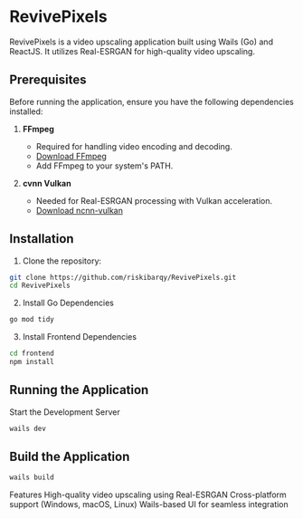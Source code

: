 # RevivePixels

RevivePixels is a video upscaling application built using Wails (Go) and ReactJS. It utilizes Real-ESRGAN for high-quality video upscaling.

## Prerequisites

Before running the application, ensure you have the following dependencies installed:

1. **FFmpeg**  
   - Required for handling video encoding and decoding.  
   - [Download FFmpeg](https://ffmpeg.org/download.html)  
   - Add FFmpeg to your system's PATH.

2. **cvnn Vulkan**  
   - Needed for Real-ESRGAN processing with Vulkan acceleration.  
   - [Download ncnn-vulkan](https://github.com/nihui/realsr-ncnn-vulkan/releases)  

## Installation

1. Clone the repository:

```sh
git clone https://github.com/riskibarqy/RevivePixels.git
cd RevivePixels
```
2. Install Go Dependencies  
```sh
go mod tidy  
```
3. Install Frontend Dependencies
```sh
cd frontend  
npm install  
```

## Running the Application

Start the Development Server
```sh
wails dev 
```

## Build the Application  
```sh
wails build
```

Features
High-quality video upscaling using Real-ESRGAN
Cross-platform support (Windows, macOS, Linux)
Wails-based UI for seamless integration
